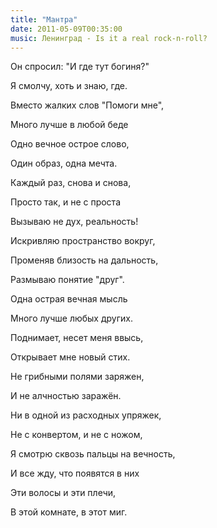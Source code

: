 ```yaml
---
title: "Мантра"
date: 2011-05-09T00:35:00
music: Ленинград - Is it a real rock-n-roll?
---
```


Он спросил: "И где тут богиня?"

Я смолчу, хоть и знаю, где.

Вместо жалких слов "Помоги мне",

Много лучше в любой беде



Одно вечное острое слово,

Один образ, одна мечта.

Каждый раз, снова и снова,

Просто так, и не с проста



Вызываю не дух, реальность!

Искривляю пространство вокруг,

Променяв близость на дальность,

Размываю понятие "друг".



Одна острая вечная мысль

Много лучше любых других.

Поднимает, несет меня ввысь,

Открывает мне новый стих.



Не грибными полями заряжен,

И не алчностью заражён.

Ни в одной из расходных упряжек,

Не с конвертом, и не с ножом,



Я смотрю сквозь пальцы на вечность,

И все жду, что появятся в них

Эти волосы и эти плечи,

В этой комнате, в этот миг.
